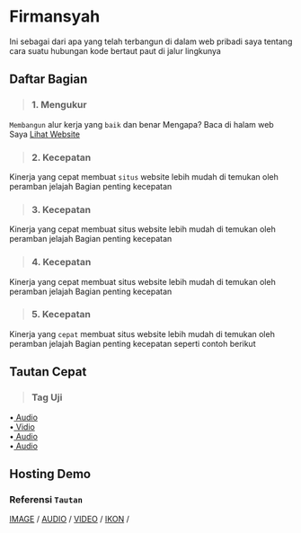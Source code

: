 # Firmansyah
Ini sebagai dari apa yang telah terbangun di dalam web pribadi saya tentang cara suatu hubungan kode bertaut paut di jalur lingkunya
## Daftar Bagian
>### 1. Mengukur
`Membangun` alur kerja yang `baik` dan benar Mengapa?
Baca di halam web Saya 
[Lihat Website](https://firmansyahbio.blogspot.com)
>### 2. Kecepatan
Kinerja yang cepat membuat `situs` website lebih mudah di temukan oleh peramban jelajah Bagian penting kecepatan
>### 3. Kecepatan
Kinerja yang cepat membuat situs website lebih mudah di temukan oleh peramban jelajah Bagian penting kecepatan
>### 4. Kecepatan
Kinerja yang cepat membuat situs website lebih mudah di temukan oleh peramban jelajah Bagian penting kecepatan 
>### 5. Kecepatan
Kinerja yang `cepat` membuat situs website lebih mudah di temukan oleh peramban jelajah Bagian penting kecepatan seperti contoh berikut


## Tautan Cepat
>### Tag Uji 
•[ Audio](https://firmansyahbio.github.io/frasa.github.io/audio.mp3)<br/>
•[ Vidio](https://firmansyahbio.github.io/frasa.github.io/video.mp4)<br/>
•[ Audio](https://firmansyahbio.github.io/frasa.github.io/audio.mp3)<br/>
•[ Audio](https://firmansyahbio.github.io/frasa.github.io/audio.mp3)<br/>
## Hosting Demo
### Referensi `Tautan` 
[ IMAGE](https://firmansyahbio.github.io/frasa.github.io/audio.mp3) /
[ AUDIO](https://firmansyahbio.github.io/frasa.github.io/video.mp4) /
[ VIDEO](https://firmansyahbio.github.io/frasa.github.io/audio.mp3) /
[ IKON](https://firmansyahbio.github.io/frasa.github.io/audio.mp3) /


